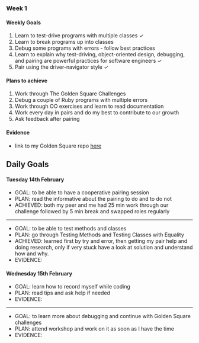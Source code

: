 ### Week 1

#### Weekly Goals

1. Learn to test-drive programs with multiple classes ✓
2. Learn to break programs up into classes
3. Debug some programs with errors - follow best practices 
3. Learn to explain why test-driving, object-oriented design, debugging, and pairing are powerful practices for software engineers ✓
4. Pair using the driver-navigator style ✓

#### Plans to achieve
1. Work through The Golden Square Challenges 
2. Debug a couple of Ruby programs with multiple errors
3. Work through OO exercises and learn to read documentation
4. Work every day in pairs and do my best to contribute to our growth
5. Ask feedback after pairing

#### Evidence
- link to my Golden Square repo [here](https://github.com/ValeSer/golden-square)

## Daily Goals

#### Tuesday 14th February
- GOAL: to be able to have a cooperative pairing session
- PLAN: read the informative about the pairing to do and to do not
- ACHIEVED: both my peer and me had 25 min work through our challenge followed by 5 min break and swapped roles regularly
-----
- GOAL: to be able to test methods and classes
- PLAN: go through Testing Methods and Testing Classes with Equality
- ACHIEVED: learned first by try and error, then getting my pair help and doing research, only if very stuck have a look at solution and understand how and why.
- EVIDENCE: 

#### Wednesday 15th February
- GOAL: learn how to record myself while coding 
- PLAN: read tips and ask help if needed
- EVIDENCE:

-----
- GOAL: to learn more about debugging and continue with Golden Square challenges
- PLAN: attend workshop and work on it as soon as I have the time
- EVIDENCE: